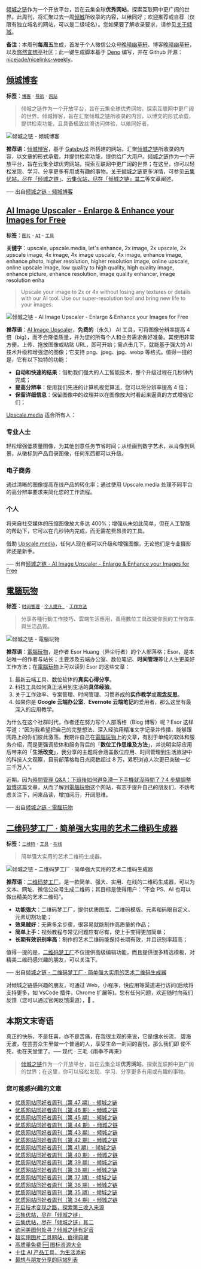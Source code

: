 [倾城之链](https://link.niceshare.site/)作为一个开放平台，旨在云集全球**优秀网站**，探索互联网中更广阔的世界。此周刊，将汇聚过去一周[倾城](https://nicelinks.site/?utm_source=weekly)所收录的内容，以飨同好；欢迎推荐或自荐（仅限有独立域名的网站，可以是二级域名）。您如果要了解收录要求，请参见[关于倾城](https://nicelinks.site/about?utm_source=weekly)。

**备注**：本周刊**每周五**生成，首发于个人微信公众号[晚晴幽草轩](https://mp.weixin.qq.com/mp/appmsgalbum?__biz=MzI5MDIwMzM2Mg==&action=getalbum&album_id=1530765143352082433&scene=173&from_msgid=2650641087&from_itemidx=1&count=3#wechat_redirect)、博客[晚晴幽草轩](https://www.jeffjade.com)，以及[悠然宜想亭](https://forum.lovejade.cn/)社区；此一键生成脚本基于 [Deno](https://nicelinks.site/post/602d30aad099ff5688618591) 编写，并在 Github 开源：[nicejade/nicelinks-weekly](https://github.com/nicejade/nicelinks-weekly)。

## [倾城博客](https://nicelinks.site/post/61e03d6773f9dd1533f83415)

**标签**：[`博客`](https://nicelinks.site/tags/博客) · [`导航`](https://nicelinks.site/tags/导航) · [`网站`](https://nicelinks.site/tags/网站)

> 倾城之链作为一个开放平台，旨在云集全球优秀网站，探索互联网中更广阔的世界。倾城博客，旨在汇聚倾城之链所收录的内容，以博文的形式承载，提供检索功能，且具备极致丝滑访问体验，以飨同好者。

![倾城之链 - 倾城博客](https://nicelinks.oss-cn-shenzhen.aliyuncs.com/blog.nicelinks.site.png?x-oss-process=style/png2jpg)

**推荐语**：[倾城博客](https://link.niceshare.site/)，基于 [GatsbyJS](https://www.gatsbyjs.org/) 所搭建的网站，汇聚[倾城之链](https://nicelinks.site/)所收录的内容，以文章的形式承载，并提供检索功能，提供给广大用户。[倾城之链](https://nicelinks.site/)作为一个开放平台，旨在云集全球优秀网站，探索互联网中更广阔的世界；在这里，你可以轻松发现、学习、分享更多有用或有趣的事物。[关于倾城之链](https://nicelinks.site/about)更多详情，可参见[云集优站，尽在「倾城之链」](https://jeffjade.com/2017/12/31/136-talk-about-nicelinks-site/)、[云集优站，尽在「倾城之链」其二](https://www.jeffjade.com/2018/12/23/146-talk-about-nice-links/)等文章阐述。

── 出自[倾城之链 - 倾城博客](https://nicelinks.site/post/61e03d6773f9dd1533f83415)

## [AI Image Upscaler - Enlarge & Enhance your Images for Free](https://nicelinks.site/post/61e0132273f9dd1533f83413)

**标签**：[`图片`](https://nicelinks.site/tags/图片) · [`AI`](https://nicelinks.site/tags/AI) · [`工具`](https://nicelinks.site/tags/工具)

**关键字**：upscale, upscale.media, let's enhance, 2x image, 2x upscale, 2x upscale image, 4x image, 4x image upscale, 4x image, enhance image, enhance photo, higher resolution, higher resolution image, online upscale, online upscale image, low quality to high quality, high quality image, enhance picture, enhance resolution, image quality enhancer, image resolution enha

> Upscale your image to 2x or 4x without losing any textures or details with our AI tool. Use our super-resolution tool and bring new life to your images.

![倾城之链 - AI Image Upscaler - Enlarge & Enhance your Images for Free](https://nicelinks.oss-cn-shenzhen.aliyuncs.com/www.upscale.media.png?x-oss-process=style/png2jpg)

**推荐语**：[AI Image Upscaler](https://www.upscale.media/)，**免费的**（永久） AI 工具，可将图像分辨率提高 4 倍（big），而不会降低质量，并为您的所有个人和业务需求做好准备。其使用非常方便，上传、拖放图像或粘贴 URL，即可开始；需点击几下，就能基于强大的 AI 技术升级和增强您的图像；它支持 png、jpeg、jpg、webp 等格式。值得一提的是，它有以下独特的功能：

- **自动和快速的结果**：借助我们强大的人工智能技术，整个升级过程在几秒钟内完成；
- **提高分辨率**：使用我们先进的计算机视觉算法，您可以将分辨率提高 4 倍；
- **保留详细信息**：保留图像中的纹理并以在图像放大时看起来逼真的方式增强它们；

[Upscale.media](https://www.upscale.media/) 适合所有人：

### 专业人士

轻松增强低质量图像，为其他创意任务节省时间；从绘画到数字艺术，从肖像到风景，从徽标到产品目录图像，任何东西都可以升级。

### 电子商务

通过清晰的图像提高在线产品的转化率；通过使用 Upscale.media 处理不同平台的高分辨率要求来简化您的工作流程。

### 个人

将来自社交媒体的压缩图像放大多达 400%；增强从未如此简单，但在人工智能的帮助下，它可以在几秒钟内完成，而无需花费昂贵的工具。

借助 [Upscale.media](https://www.upscale.media/)，任何人现在都可以升级和增强图像，无论他们是专业摄影师还是新手。

── 出自[倾城之链 - AI Image Upscaler - Enlarge & Enhance your Images for Free](https://nicelinks.site/post/61e0132273f9dd1533f83413)

## [電腦玩物](https://nicelinks.site/post/61e003c973f9dd1533f83411)

**标签**：[`时间管理`](https://nicelinks.site/tags/时间管理) · [`个人提升 `](https://nicelinks.site/tags/个人提升) · [`工作方法`](https://nicelinks.site/tags/工作方法)

> 分享各種行動工作技巧、雲端生活應用，善用數位工具改變你我的工作效率與生活品質。

![倾城之链 - 電腦玩物](https://nicelinks.oss-cn-shenzhen.aliyuncs.com/www.playpcesor.com.png?x-oss-process=style/png2jpg)

**推荐语**：[電腦玩物](https://www.playpcesor.com/)，是作者 Esor Huang（异尘行者）的个人部落格；Esor，是本站唯一的作者与站长；主要涉及云端办公室、数位笔记、**时间管理**等让人生更美好工作方法；在[電腦玩物](https://www.playpcesor.com/)上可以读到 Esor 的这些文章：

1. 最新云端工具、数位软体的**真实心得分享**。
2. 科技工具如何真正活用到生活的**具体经验**。
3. 关于工作效率、专案管理、时间管理、习惯养成的**实作教学**或**观念反思**。
4. 如果你是 **Google 云端办公室**、**Evernote 云端笔记**的爱用者，那么这里有最深入的应用教学。

为什么在这个社群时代，作者还在努力写个人部落格（Blog 博客）呢？Esor 这样写道：“因为我希望把自己的完整想法、深入经验用精准文字记录并传播，能够跟网路上的你们彼此激荡。我期许自己在[電腦玩物](https://www.playpcesor.com/)上的文章，有别于单纯的软体和服务介绍，而是更强调软体和服务背后的「**数位工作思维及方法**」，并说明实际应用后带来的「**生活改变**」，我分享的主题将会涵盖数位应用、时间管理到生活旅游中的科技人文观察，目前部落格每日点阅数超过 8 万，累积浏览人次更已突破一亿三千万人“。

近期，因为[時間管理 Q&A：下班後如何避免滑一下手機就沒時間了？4 步驟調整習慣](https://www.playpcesor.com/2022/01/q.html)这篇文章，从而了解到[電腦玩物](https://www.playpcesor.com/)这个网站，有志于提升自己的朋友们，不妨考虑关注下，闲来品读，增加阅历，开阔思维。

── 出自[倾城之链 - 電腦玩物](https://nicelinks.site/post/61e003c973f9dd1533f83411)

## [二维码梦工厂 · 简单强大实用的艺术二维码生成器](https://nicelinks.site/post/61dfba2e73f9dd1533f8340f)

**标签**：[`二维码`](https://nicelinks.site/tags/二维码) · [`工具`](https://nicelinks.site/tags/工具) · [`在线`](https://nicelinks.site/tags/在线)

> 简单强大实用的艺术二维码生成器。

![倾城之链 - 二维码梦工厂 · 简单强大实用的艺术二维码生成器](https://nicelinks.oss-cn-shenzhen.aliyuncs.com/www.qrdream.com.png?x-oss-process=style/png2jpg)

**推荐语**：[二维码梦工厂](https://www.qrdream.com/)，是一款简单、强大、实用、在线的二维码生成器，可以为文本、网址、微信公众号生成二维码；其目标是使得用户：“不会 PS、AI 也可以做出精美的艺术二维码”。

- **功能强大**：二维码梦工厂，提供优质图库、二维码模版、元素和码眼自定义、元素切割功能；
- **效果贼好**：无需多余步骤，很容易就能制作高质量的作品；
- **简单上手**：视频教程与常见问题应有尽有，使上手变得更加简单；
- **长期有效识别率高**：制作的艺术二维码能保持长期有效，并且识别率超高；

值得一提的是，[二维码梦工厂](https://www.qrdream.com/)不仅提供高级编辑功能，而且提供很多精选模板，对精美二维码感兴趣的朋友，可以关注下。

── 出自[倾城之链 - 二维码梦工厂 · 简单强大实用的艺术二维码生成器](https://nicelinks.site/post/61dfba2e73f9dd1533f8340f)

对倾城之链感兴趣的朋友，可通过 Web，小程序，快应用等渠道进行访问(后续将支持更多，如 VsCode 插件，Chrome 扩展等)。您有任何问题，欢迎随时向我们反馈（您可以通过官网反馈渠道），🤲 。

## 本期文末寄语

真正的快乐，不是狂喜，亦不是苦痛，在我很主观的来说，它是细水长流， 碧海无波，在芸芸众生里做一个普通的人，享受生命一刹间的喜悦，那么我们即 使不死，也在天堂里了。── 现代 · 三毛《雨季不再来》

> [倾城之链](https://link.niceshare.site/)作为一个开放平台，旨在云集全球**优秀网站**，探索互联网中更广阔的世界；在这里，你可以轻松发现、学习、分享更多有用或有趣的事物。

### 您可能感兴趣的文章

- [优质网站同好者周刊（第 47 期）- 倾城之链](https://link.niceshare.site/weekly-047/)
- [优质网站同好者周刊（第 46 期）- 倾城之链](https://link.niceshare.site/weekly-046/)
- [优质网站同好者周刊（第 45 期）- 倾城之链](https://forum.lovejade.cn/d/132-45)
- [优质网站同好者周刊（第 44 期）- 倾城之链](https://forum.lovejade.cn/d/130-44)
- [优质网站同好者周刊（第 43 期）- 倾城之链](https://forum.lovejade.cn/d/127-43)
- [优质网站同好者周刊（第 42 期）- 倾城之链](https://forum.lovejade.cn/d/125-42)
- [优质网站同好者周刊（第 41 期）- 倾城之链](https://forum.lovejade.cn/d/121-41)
- [优质网站同好者周刊（第 40 期）- 倾城之链](https://forum.lovejade.cn/d/119-40)
- [优质网站同好者周刊（第 39 期）- 倾城之链](https://forum.lovejade.cn/d/118-39)
- [优质网站同好者周刊（第 38 期）- 倾城之链](https://forum.lovejade.cn/d/116-38)
- [优质网站同好者周刊（第 37 期）- 倾城之链](https://forum.lovejade.cn/d/112-37)
- [优质网站同好者周刊（第 36 期）- 倾城之链](https://forum.lovejade.cn/d/109-36)
- [优质网站同好者周刊（第 35 期）- 倾城之链](https://forum.lovejade.cn/d/106-35)
- [优质网站同好者周刊（第 34 期）- 倾城之链](https://forum.lovejade.cn/d/101-34)
- [开启技术变现之路，探索第三收入来源](https://www.jeffjade.com/2020/11/17/173-talk-about-nice-links/)
- [云集优站，尽在「倾城之链」](https://www.jeffjade.com/2017/12/31/136-talk-about-nicelinks-site/)
- [云集优站，尽在「倾城之链」其二](https://www.jeffjade.com/2018/12/23/146-talk-about-nice-links/)
- [欲问美图何处寻？倾城之链有定音](https://www.jeffjade.com/2019/02/17/151-aweome-beautiful-picture-website-list/ "欲问美图何处寻？倾城之链有定音")
- [超实用图片工具网站，值得典藏](https://www.jeffjade.com/2020/07/27/165-aweome-picture-tool-website-list/)
- [高质量免费 🆓 图标资源大全](https://www.jeffjade.com/2020/09/11/169-high-quality-free-icon-resource-collection/)
- [十佳 AI 产品工具，为生活添彩](https://www.jeffjade.com/2020/09/23/170-list-of-top-20-ai-product-tools/)
- [最想与朋友分享的网站列表](https://www.jeffjade.com/2020/09/01/168-list-of-websites-i-most-want-to-share-with-my-friends/)
